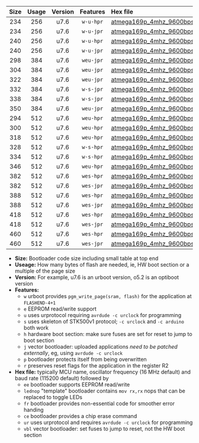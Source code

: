 |Size|Usage|Version|Features|Hex file|
|:-:|:-:|:-:|:-:|:--|
|234|256|u7.6|`w-u-hpr`|[atmega169p_4mhz_9600bps_ur.hex](https://raw.githubusercontent.com/stefanrueger/urboot/main//atmega169p_4mhz_9600bps_ur.hex)|
|234|256|u7.6|`w-u-jpr`|[atmega169p_4mhz_9600bps_ur_vbl.hex](https://raw.githubusercontent.com/stefanrueger/urboot/main//atmega169p_4mhz_9600bps_ur_vbl.hex)|
|240|256|u7.6|`w-u-hpr`|[atmega169p_4mhz_9600bps_lednop_ur.hex](https://raw.githubusercontent.com/stefanrueger/urboot/main//atmega169p_4mhz_9600bps_lednop_ur.hex)|
|240|256|u7.6|`w-u-jpr`|[atmega169p_4mhz_9600bps_lednop_ur_vbl.hex](https://raw.githubusercontent.com/stefanrueger/urboot/main//atmega169p_4mhz_9600bps_lednop_ur_vbl.hex)|
|298|384|u7.6|`weu-jpr`|[atmega169p_4mhz_9600bps_ee_ur_vbl.hex](https://raw.githubusercontent.com/stefanrueger/urboot/main//atmega169p_4mhz_9600bps_ee_ur_vbl.hex)|
|304|384|u7.6|`weu-jpr`|[atmega169p_4mhz_9600bps_ee_lednop_ur_vbl.hex](https://raw.githubusercontent.com/stefanrueger/urboot/main//atmega169p_4mhz_9600bps_ee_lednop_ur_vbl.hex)|
|322|384|u7.6|`weu-jpr`|[atmega169p_4mhz_9600bps_ee_lednop_fr_ur_vbl.hex](https://raw.githubusercontent.com/stefanrueger/urboot/main//atmega169p_4mhz_9600bps_ee_lednop_fr_ur_vbl.hex)|
|332|384|u7.6|`w-s-jpr`|[atmega169p_4mhz_9600bps_vbl.hex](https://raw.githubusercontent.com/stefanrueger/urboot/main//atmega169p_4mhz_9600bps_vbl.hex)|
|338|384|u7.6|`w-s-jpr`|[atmega169p_4mhz_9600bps_lednop_vbl.hex](https://raw.githubusercontent.com/stefanrueger/urboot/main//atmega169p_4mhz_9600bps_lednop_vbl.hex)|
|350|384|u7.6|`weu-jpr`|[atmega169p_4mhz_9600bps_ee_lednop_fr_ce_ur_vbl.hex](https://raw.githubusercontent.com/stefanrueger/urboot/main//atmega169p_4mhz_9600bps_ee_lednop_fr_ce_ur_vbl.hex)|
|294|512|u7.6|`weu-hpr`|[atmega169p_4mhz_9600bps_ee_ur.hex](https://raw.githubusercontent.com/stefanrueger/urboot/main//atmega169p_4mhz_9600bps_ee_ur.hex)|
|300|512|u7.6|`weu-hpr`|[atmega169p_4mhz_9600bps_ee_lednop_ur.hex](https://raw.githubusercontent.com/stefanrueger/urboot/main//atmega169p_4mhz_9600bps_ee_lednop_ur.hex)|
|318|512|u7.6|`weu-hpr`|[atmega169p_4mhz_9600bps_ee_lednop_fr_ur.hex](https://raw.githubusercontent.com/stefanrueger/urboot/main//atmega169p_4mhz_9600bps_ee_lednop_fr_ur.hex)|
|328|512|u7.6|`w-s-hpr`|[atmega169p_4mhz_9600bps.hex](https://raw.githubusercontent.com/stefanrueger/urboot/main//atmega169p_4mhz_9600bps.hex)|
|334|512|u7.6|`w-s-hpr`|[atmega169p_4mhz_9600bps_lednop.hex](https://raw.githubusercontent.com/stefanrueger/urboot/main//atmega169p_4mhz_9600bps_lednop.hex)|
|346|512|u7.6|`weu-hpr`|[atmega169p_4mhz_9600bps_ee_lednop_fr_ce_ur.hex](https://raw.githubusercontent.com/stefanrueger/urboot/main//atmega169p_4mhz_9600bps_ee_lednop_fr_ce_ur.hex)|
|382|512|u7.6|`wes-hpr`|[atmega169p_4mhz_9600bps_ee.hex](https://raw.githubusercontent.com/stefanrueger/urboot/main//atmega169p_4mhz_9600bps_ee.hex)|
|382|512|u7.6|`wes-jpr`|[atmega169p_4mhz_9600bps_ee_vbl.hex](https://raw.githubusercontent.com/stefanrueger/urboot/main//atmega169p_4mhz_9600bps_ee_vbl.hex)|
|388|512|u7.6|`wes-hpr`|[atmega169p_4mhz_9600bps_ee_lednop.hex](https://raw.githubusercontent.com/stefanrueger/urboot/main//atmega169p_4mhz_9600bps_ee_lednop.hex)|
|388|512|u7.6|`wes-jpr`|[atmega169p_4mhz_9600bps_ee_lednop_vbl.hex](https://raw.githubusercontent.com/stefanrueger/urboot/main//atmega169p_4mhz_9600bps_ee_lednop_vbl.hex)|
|418|512|u7.6|`wes-hpr`|[atmega169p_4mhz_9600bps_ee_lednop_fr.hex](https://raw.githubusercontent.com/stefanrueger/urboot/main//atmega169p_4mhz_9600bps_ee_lednop_fr.hex)|
|418|512|u7.6|`wes-jpr`|[atmega169p_4mhz_9600bps_ee_lednop_fr_vbl.hex](https://raw.githubusercontent.com/stefanrueger/urboot/main//atmega169p_4mhz_9600bps_ee_lednop_fr_vbl.hex)|
|460|512|u7.6|`wes-hpr`|[atmega169p_4mhz_9600bps_ee_lednop_fr_ce.hex](https://raw.githubusercontent.com/stefanrueger/urboot/main//atmega169p_4mhz_9600bps_ee_lednop_fr_ce.hex)|
|460|512|u7.6|`wes-jpr`|[atmega169p_4mhz_9600bps_ee_lednop_fr_ce_vbl.hex](https://raw.githubusercontent.com/stefanrueger/urboot/main//atmega169p_4mhz_9600bps_ee_lednop_fr_ce_vbl.hex)|

- **Size:** Bootloader code size including small table at top end
- **Useage:** How many bytes of flash are needed, ie, HW boot section or a multiple of the page size
- **Version:** For example, u7.6 is an urboot version, o5.2 is an optiboot version
- **Features:**
  + `w` urboot provides `pgm_write_page(sram, flash)` for the application at `FLASHEND-4+1`
  + `e` EEPROM read/write support
  + `u` uses urprotocol requiring `avrdude -c urclock` for programming
  + `s` uses skeleton of STK500v1 protocol; `-c urclock` and `-c arduino` both work
  + `h` hardware boot section: make sure fuses are set for reset to jump to boot section
  + `j` vector bootloader: uploaded applications *need to be patched externally*, eg, using `avrdude -c urclock`
  + `p` bootloader protects itself from being overwritten
  + `r` preserves reset flags for the application in the register R2
- **Hex file:** typically MCU name, oscillator frequency (16 MHz default) and baud rate (115200 default) followed by
  + `ee` bootloader supports EEPROM read/write
  + `lednop` "template" bootloader contains `mov rx,rx` nops that can be replaced to toggle LEDs
  + `fr` bootloader provides non-essential code for smoother error handing
  + `ce` bootloader provides a chip erase command
  + `ur` uses urprotocol and requires `avrdude -c urclock` for programming
  + `vbl` vector bootloader: set fuses to jump to reset, not the HW boot section
